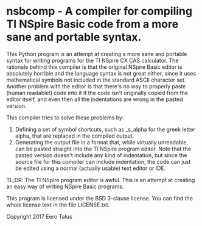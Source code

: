 # nsbcomp - A compiler for compiling TI NSpire Basic code from a more sane and portable syntax.

This Python program is an attempt at creating a more sane and
portable syntax for writing programs for the TI NSpire CX CAS
calculator. The rationale behind this compiler is that the
original NSpire Basic editor is absolutely horrible and the
language syntax is not great either, since it uses mathematical
symbols not included in the standard ASCII character set. Another
problem with the editor is that there's no way to properly paste
(human readable!) code into it if the code isn't originally copied
from the editor itself, and even then all the indentations are
wrong in the pasted version.

This compiler tries to solve these problems by:
 1. Defining a set of symbol shortcuts, such as _s_alpha for the
    greek letter alpha, that are replaced in the compiled output.
 2. Generating the output file in a format that, while virtually
    unreadable, can be pasted straight into the TI NSpire program
    editor. Note that the pasted version doesn't include any kind
    of indentation, but since the source file for this compiler can
    include indentation, the code can just be edited using a normal
    (actually usable) text editor or IDE.

TL;DR: The TI NSpire program editor is awful. This is an attempt at
creating an easy way of writing NSpire Basic programs.

This program is licensed under the BSD 3-clause license. You can find
the whole license text in the file LICENSE.txt.

Copyright 2017 Eero Talus
